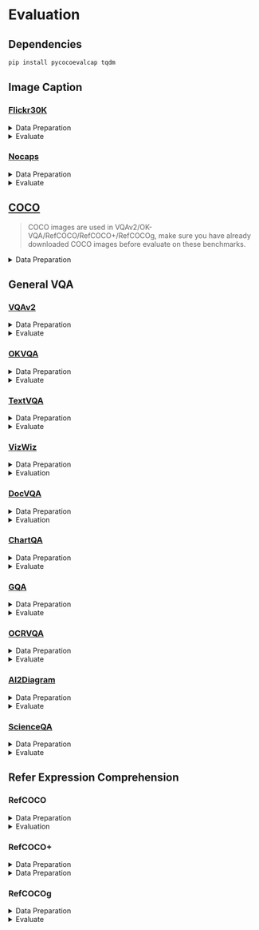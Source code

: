 # Evaluation

## Dependencies

```bash
pip install pycocoevalcap tqdm
```

## Image Caption

### [Flickr30K](https://bryanplummer.com/Flickr30kEntities/)

<details>
<summary>Data Preparation</summary>

```bash
mkdir -p data/flickr && cd data/flickr

# download images from https://bryanplummer.com/Flickr30kEntities/

# karpathy split annotations can be downloaded from https://cs.stanford.edu/people/karpathy/deepimagesent/

# download converted files
wget https://ofasys-wlcb.oss-cn-wulanchabu.aliyuncs.com/Qwen-VL/evaluation/flickr30k/flickr30k_karpathy_test.json
wget https://ofasys-wlcb.oss-cn-wulanchabu.aliyuncs.com/Qwen-VL/evaluation/flickr30k/flickr30k_karpathy_train.json

cd ../..
```

</details>

<details>
<summary>Evaluate</summary>

```bash
ds="flickr"
checkpoint=/PATH/TO/CHECKPOINT
python -m torch.distributed.launch --use-env \
    --nproc_per_node ${NPROC_PER_NODE:-8} \
    --nnodes ${WORLD_SIZE:-1} \
    --node_rank ${RANK:-0} \
    --master_addr ${MASTER_ADDR:-127.0.0.1} \
    --master_port ${MASTER_PORT:-12345} \
    evaluate_caption.py \
    --checkpoint $checkpoint \
    --dataset $ds \
    --batch-size 8 \
    --num-workers 2
```

</details>

### [Nocaps](https://nocaps.org/)

<details>
<summary>Data Preparation</summary>

```bash
mkdir -p data/nocaps && cd data/nocaps

# download images from https://nocaps.org/download

# original annotations can be downloaded from https://nocaps.s3.amazonaws.com/nocaps_val_4500_captions.json

# download converted files
wget https://ofasys-wlcb.oss-cn-wulanchabu.aliyuncs.com/Qwen-VL/evaluation/nocaps/nocaps_val.json

cd ../..
```

</details>

<details>
<summary>Evaluate</summary>

```bash
ds="nocaps"
checkpoint=/PATH/TO/CHECKPOINT
python -m torch.distributed.launch --use-env \
    --nproc_per_node ${NPROC_PER_NODE:-8} \
    --nnodes ${WORLD_SIZE:-1} \
    --node_rank ${RANK:-0} \
    --master_addr ${MASTER_ADDR:-127.0.0.1} \
    --master_port ${MASTER_PORT:-12345} \
    evaluate_caption.py \
    --checkpoint $checkpoint \
    --dataset $ds \
    --batch-size 8 \
    --num-workers 2
```

</details>

## [COCO](https://cocodataset.org/)

> COCO images are used in VQAv2/OK-VQA/RefCOCO/RefCOCO+/RefCOCOg, make sure you have already downloaded COCO images before evaluate on these benchmarks.

<details>
<summary>Data Preparation</summary>

```bash
mkdir -p data/coco && cd data/coco

# download coco2014 images
wget http://images.cocodataset.org/zips/train2014.zip && unzip train2014.zip
wget http://images.cocodataset.org/zips/val2014.zip && unzip val2014.zip
wget http://images.cocodataset.org/zips/test2015.zip && unzip test2015.zip

cd ../..
```

</details>

## General VQA

### [VQAv2](https://visualqa.org/)

<details>
<summary>Data Preparation</summary>

```bash
mkdir -p data/vqav2 && cd data/vqav2

# make sure you have downloaded COCO images

# download questions and annotations
wget https://s3.amazonaws.com/cvmlp/vqa/mscoco/vqa/v2_Annotations_Train_mscoco.zip && unzip v2_Annotations_Train_mscoco.zip
wget https://s3.amazonaws.com/cvmlp/vqa/mscoco/vqa/v2_Questions_Train_mscoco.zip && unzip v2_Questions_Train_mscoco.zip
wget https://s3.amazonaws.com/cvmlp/vqa/mscoco/vqa/v2_Annotations_Val_mscoco.zip && unzip v2_Annotations_Val_mscoco.zip
wget https://s3.amazonaws.com/cvmlp/vqa/mscoco/vqa/v2_Questions_Val_mscoco.zip && unzip v2_Questions_Val_mscoco.zip
wget https://s3.amazonaws.com/cvmlp/vqa/mscoco/vqa/v2_Questions_Test_mscoco.zip && unzip v2_Questions_Test_mscoco.zip

# download converted files
wget https://ofasys-wlcb.oss-cn-wulanchabu.aliyuncs.com/Qwen-VL/evaluation/vqav2/vqav2_train.jsonl
wget https://ofasys-wlcb.oss-cn-wulanchabu.aliyuncs.com/Qwen-VL/evaluation/vqav2/vqav2_val.jsonl
wget https://ofasys-wlcb.oss-cn-wulanchabu.aliyuncs.com/Qwen-VL/evaluation/vqav2/vqav2_testdev.jsonl
```

</details>

<details>
<summary>Evaluate</summary>

```bash
checkpoint=/PATH/TO/CHECKPOINT
for ds in "vqav2_val" "vqav2_testdev"
    python -m torch.distributed.launch --use-env \
        --nproc_per_node ${NPROC_PER_NODE:-8} \
        --nnodes ${WORLD_SIZE:-1} \
        --node_rank ${RANK:-0} \
        --master_addr ${MASTER_ADDR:-127.0.0.1} \
        --master_port ${MASTER_PORT:-12345} \
        evaluate_vqa.py \
        --checkpoint $checkpoint \
        --dataset $ds \
        --batch-size 8 \
        --num-workers 2
```

</details>

### [OKVQA](https://okvqa.allenai.org/)

<details>
<summary>Data Preparation</summary>

```bash
mkdir -p data/okvqa && cd data/okvqa

# download annotations and questions
wget https://okvqa.allenai.org/static/data/mscoco_train2014_annotations.json.zip && unzip mscoco_train2014_annotations.json.zip
wget https://okvqa.allenai.org/static/data/OpenEnded_mscoco_train2014_questions.json.zip && unzip OpenEnded_mscoco_train2014_questions.json.zip
wget https://okvqa.allenai.org/static/data/mscoco_val2014_annotations.json.zip && unzip mscoco_val2014_annotations.json.zip
wget https://okvqa.allenai.org/static/data/OpenEnded_mscoco_val2014_questions.json.zip && unzip OpenEnded_mscoco_val2014_questions.json.zip

# download converted files
wget https://ofasys-wlcb.oss-cn-wulanchabu.aliyuncs.com/Qwen-VL/evaluation/okvqa/okvqa_train.jsonl
wget https://ofasys-wlcb.oss-cn-wulanchabu.aliyuncs.com/Qwen-VL/evaluation/okvqa/okvqa_val.jsonl

cd ../..
```

</details>

<details>
<summary>Evaluate</summary>

```bash
ds="okvqa_val"
checkpoint=/PATH/TO/CHECKPOINT
python -m torch.distributed.launch --use-env \
    --nproc_per_node ${NPROC_PER_NODE:-8} \
    --nnodes ${WORLD_SIZE:-1} \
    --node_rank ${RANK:-0} \
    --master_addr ${MASTER_ADDR:-127.0.0.1} \
    --master_port ${MASTER_PORT:-12345} \
    evaluate_vqa.py \
    --checkpoint $checkpoint \
    --dataset $ds \
    --batch-size 8 \
    --num-workers 2
```

</details>

### [TextVQA](https://textvqa.org/)

<details>
<summary>Data Preparation</summary>

```bash
mkdir -p data/textvqa && cd data/textvqa

# download images
wget https://dl.fbaipublicfiles.com/textvqa/images/train_val_images.zip && unzip train_val_images.zip

# download annotations and questions
wget https://dl.fbaipublicfiles.com/textvqa/data/TextVQA_0.5.1_train.json
wget https://dl.fbaipublicfiles.com/textvqa/data/TextVQA_0.5.1_val.json

# download converted files
wget https://ofasys-wlcb.oss-cn-wulanchabu.aliyuncs.com/Qwen-VL/evaluation/textvqa/textvqa_train_annotations.json
wget https://ofasys-wlcb.oss-cn-wulanchabu.aliyuncs.com/Qwen-VL/evaluation/textvqa/textvqa_train_questions.json
wget https://ofasys-wlcb.oss-cn-wulanchabu.aliyuncs.com/Qwen-VL/evaluation/textvqa/textvqa_train.jsonl
wget https://ofasys-wlcb.oss-cn-wulanchabu.aliyuncs.com/Qwen-VL/evaluation/textvqa/textvqa_val_annotations.json
wget https://ofasys-wlcb.oss-cn-wulanchabu.aliyuncs.com/Qwen-VL/evaluation/textvqa/textvqa_val_questions.json
wget https://ofasys-wlcb.oss-cn-wulanchabu.aliyuncs.com/Qwen-VL/evaluation/textvqa/textvqa_val.jsonl

cd ../..
```
</details>

<details>
<summary>Evaluate</summary>

```bash
ds="textvqa_val"
checkpoint=/PATH/TO/CHECKPOINT
python -m torch.distributed.launch --use-env \
    --nproc_per_node ${NPROC_PER_NODE:-8} \
    --nnodes ${WORLD_SIZE:-1} \
    --node_rank ${RANK:-0} \
    --master_addr ${MASTER_ADDR:-127.0.0.1} \
    --master_port ${MASTER_PORT:-12345} \
    evaluate_vqa.py \
    --checkpoint $checkpoint \
    --dataset $ds \
    --batch-size 8 \
    --num-workers 2
```

</details>

### [VizWiz](https://vizwiz.org/tasks-and-datasets/vqa/)

<details>
<summary>Data Preparation</summary>

```bash
mkdir -p data/vizwiz && cd data/vizwiz

# download images
wget https://vizwiz.cs.colorado.edu/VizWiz_final/images/train.zip && unzip train.zip
wget https://vizwiz.cs.colorado.edu/VizWiz_final/images/val.zip && unzip val.zip
wget https://vizwiz.cs.colorado.edu/VizWiz_final/images/test.zip && unzip test.zip

# download annotations
wget https://vizwiz.cs.colorado.edu/VizWiz_final/vqa_data/Annotations.zip && unzip Annotations.zip

# download converted files
# train
wget https://ofasys-wlcb.oss-cn-wulanchabu.aliyuncs.com/Qwen-VL/evaluation/vizwiz/vizwiz_train_annotations.json
wget https://ofasys-wlcb.oss-cn-wulanchabu.aliyuncs.com/Qwen-VL/evaluation/vizwiz/vizwiz_train_questions.json
wget https://ofasys-wlcb.oss-cn-wulanchabu.aliyuncs.com/Qwen-VL/evaluation/vizwiz/vizwiz_train.jsonl
# val
wget https://ofasys-wlcb.oss-cn-wulanchabu.aliyuncs.com/Qwen-VL/evaluation/vizwiz/vizwiz_val_annotations.json
wget https://ofasys-wlcb.oss-cn-wulanchabu.aliyuncs.com/Qwen-VL/evaluation/vizwiz/vizwiz_val_questions.json
wget https://ofasys-wlcb.oss-cn-wulanchabu.aliyuncs.com/Qwen-VL/evaluation/vizwiz/vizwiz_val.jsonl
# test
wget https://ofasys-wlcb.oss-cn-wulanchabu.aliyuncs.com/Qwen-VL/evaluation/vizwiz/vizwiz_test.jsonl
cd ../..
```

</details>

<details>
<summary>Evaluation</summary>

```bash
# evaluate vqa score on vizwiz val split
ds="vizwiz_val"
checkpoint=/PATH/TO/CHECKPOINT
python -m torch.distributed.launch --use-env \
    --nproc_per_node ${NPROC_PER_NODE:-8} \
    --nnodes ${WORLD_SIZE:-1} \
    --node_rank ${RANK:-0} \
    --master_addr ${MASTER_ADDR:-127.0.0.1} \
    --master_port ${MASTER_PORT:-12345} \
    evaluate_vqa.py \
    --checkpoint $checkpoint \
    --dataset $ds \
    --batch-size 8 \
    --num-workers 2

```

</details>

### [DocVQA](https://www.docvqa.org/datasets)

<details>
<summary>Data Preparation</summary>

```bash
mkdir -p data/docvqa && cd data/docvqa

# download images and annotations from https://www.docvqa.org/datasets

# download converted files
# train
wget https://ofasys-wlcb.oss-cn-wulanchabu.aliyuncs.com/Qwen-VL/evaluation/docvqa/train.jsonl
# val
wget https://ofasys-wlcb.oss-cn-wulanchabu.aliyuncs.com/Qwen-VL/evaluation/docvqa/val.jsonl
# test
wget https://ofasys-wlcb.oss-cn-wulanchabu.aliyuncs.com/Qwen-VL/evaluation/docvqa/test.jsonl
cd ../..
```

</details>

<details>
<summary>Evaluation</summary>

```bash
# evaluate vqa score on docvqa val split
ds="docvqa_val"
checkpoint=/PATH/TO/CHECKPOINT
python -m torch.distributed.launch --use-env \
    --nproc_per_node ${NPROC_PER_NODE:-8} \
    --nnodes ${WORLD_SIZE:-1} \
    --node_rank ${RANK:-0} \
    --master_addr ${MASTER_ADDR:-127.0.0.1} \
    --master_port ${MASTER_PORT:-12345} \
    evaluate_vqa.py \
    --checkpoint $checkpoint \
    --dataset $ds \
    --batch-size 8 \
    --num-workers 2
```

</details>

### [ChartQA](https://aclanthology.org/2022.findings-acl.177/)

<details>
<summary>Data Preparation</summary>

```bash
mkdir -p data/chartqa && cd data/chartqa

# download images from https://drive.google.com/file/d/1Lm_w6zeET1Hyl_9ks6w5nEsgpoyPHalV/view

# download converted files
wget https://ofasys-wlcb.oss-cn-wulanchabu.aliyuncs.com/Qwen-VL/evaluation/chartqa/train_human.jsonl
wget https://ofasys-wlcb.oss-cn-wulanchabu.aliyuncs.com/Qwen-VL/evaluation/chartqa/train_augmented.jsonl
wget https://ofasys-wlcb.oss-cn-wulanchabu.aliyuncs.com/Qwen-VL/evaluation/chartqa/test_human.jsonl
wget https://ofasys-wlcb.oss-cn-wulanchabu.aliyuncs.com/Qwen-VL/evaluation/chartqa/test_augmented.jsonl

cd ../..
```

</details>

<details>
<summary>Evaluate</summary>

```bash
checkpoint=/PATH/TO/CHECKPOINT
for ds in "chartqa_test_human" "chartqa_test_augmented"
    python -m torch.distributed.launch --use-env \
        --nproc_per_node ${NPROC_PER_NODE:-8} \
        --nnodes ${WORLD_SIZE:-1} \
        --node_rank ${RANK:-0} \
        --master_addr ${MASTER_ADDR:-127.0.0.1} \
        --master_port ${MASTER_PORT:-12345} \
        evaluate_vqa.py \
        --checkpoint $checkpoint \
        --dataset $ds \
        --batch-size 8 \
        --num-workers 2
```

</details>

### [GQA](https://cs.stanford.edu/people/dorarad/gqa/about.html)

<details>
<summary>Data Preparation</summary>

```bash
mkdir -p data/gqa && cd data/gqa

# download images
wget https://downloads.cs.stanford.edu/nlp/data/gqa/images.zip
unzip images.zip

# download converted files
https://ofasys-wlcb.oss-cn-wulanchabu.aliyuncs.com/Qwen-VL/evaluation/gqa/test_balanced.jsonl
wget https://ofasys-wlcb.oss-cn-wulanchabu.aliyuncs.com/Qwen-VL/evaluation/gqa/train_balanced.jsonl

cd ../..
```
</details>

<details>
<summary>Evaluate</summary>

```bash
checkpoint=/PATH/TO/CHECKPOINT
ds="gqa_testdev"
python -m torch.distributed.launch --use-env \
    --nproc_per_node ${NPROC_PER_NODE:-8} \
    --nnodes ${WORLD_SIZE:-1} \
    --node_rank ${RANK:-0} \
    --master_addr ${MASTER_ADDR:-127.0.0.1} \
    --master_port ${MASTER_PORT:-12345} \
    evaluate_vqa.py \
    --checkpoint $checkpoint \
    --dataset $ds \
    --batch-size 8 \
    --num-workers 2
```

</details>

### [OCRVQA](https://ocr-vqa.github.io/)

<details>
<summary>Data Preparation</summary>

```bash
mkdir -p data/ocrvqa && cd data/ocrvqa

# download images by following instructions at https://ocr-vqa.github.io/kvqa_ProjectFiles/README.txt

# download converted files
wget https://ofasys-wlcb.oss-cn-wulanchabu.aliyuncs.com/Qwen-VL/evaluation/ocrvqa/ocrvqa_train.jsonl
wget https://ofasys-wlcb.oss-cn-wulanchabu.aliyuncs.com/Qwen-VL/evaluation/ocrvqa/ocrvqa_val.jsonl
wget https://ofasys-wlcb.oss-cn-wulanchabu.aliyuncs.com/Qwen-VL/evaluation/ocrvqa/ocrvqa_test.jsonl

cd ../..
```
</details>

<details>
<summary>Evaluate</summary>

```bash
checkpoint=/PATH/TO/CHECKPOINT
ds="ocrvqa_test"
python -m torch.distributed.launch --use-env \
    --nproc_per_node ${NPROC_PER_NODE:-8} \
    --nnodes ${WORLD_SIZE:-1} \
    --node_rank ${RANK:-0} \
    --master_addr ${MASTER_ADDR:-127.0.0.1} \
    --master_port ${MASTER_PORT:-12345} \
    evaluate_vqa.py \
    --checkpoint $checkpoint \
    --dataset $ds \
    --batch-size 8 \
    --num-workers 2
```
</details>

### [AI2Diagram](https://allenai.org/data/diagrams)

<details>
<summary>Data Preparation</summary>

```bash
mkdir -p data/ai2diagram && cd data/ai2diagram

# download images
wget https://ai2-public-datasets.s3.amazonaws.com/diagrams/ai2d-all.zip

# download converted files
wget https://ofasys-wlcb.oss-cn-wulanchabu.aliyuncs.com/Qwen-VL/evaluation/ai2diagram/train.jsonl
wget https://ofasys-wlcb.oss-cn-wulanchabu.aliyuncs.com/Qwen-VL/evaluation/ai2diagram/test.jsonl

cd ../..
```
</details>

<details>
<summary>Evaluate</summary>

```bash
checkpoint=/PATH/TO/CHECKPOINT
ds="ai2diagram_test"
python -m torch.distributed.launch --use-env \
    --nproc_per_node ${NPROC_PER_NODE:-8} \
    --nnodes ${WORLD_SIZE:-1} \
    --node_rank ${RANK:-0} \
    --master_addr ${MASTER_ADDR:-127.0.0.1} \
    --master_port ${MASTER_PORT:-12345} \
    evaluate_vqa.py \
    --checkpoint $checkpoint \
    --dataset $ds \
    --batch-size 8 \
    --num-workers 2
```
</details>

### [ScienceQA](https://github.com/lupantech/ScienceQA)

<details>
<summary>Data Preparation</summary>

```bash
mkdir -p data/scienceqa/images && cd data/scienceqa/images

# download images
wget https://scienceqa.s3.us-west-1.amazonaws.com/images/test.zip && unzip test.zip

cd ..

# download original questions
wget https://github.com/lupantech/ScienceQA/blob/main/data/scienceqa/problems.json

# download converted files
wget https://ofasys-wlcb.oss-cn-wulanchabu.aliyuncs.com/Qwen-VL/evaluation/scienceqa/scienceqa_test_img.jsonl

cd ../..
```

</details>

<details>
<summary>Evaluate</summary>

```bash
ds="scienceqa_test_img"
checkpoint=/PATH/TO/CHECKPOINT
python -m torch.distributed.launch --use-env \
    --nproc_per_node ${NPROC_PER_NODE:-8} \
    --nnodes ${WORLD_SIZE:-1} \
    --node_rank ${RANK:-0} \
    --master_addr ${MASTER_ADDR:-127.0.0.1} \
    --master_port ${MASTER_PORT:-12345} \
    evaluate_multiple_choice.py \
    --checkpoint $checkpoint \
    --dataset $ds \
    --batch-size 8 \
    --num-workers 2
```

</details>

## Refer Expression Comprehension

### RefCOCO

<details>
<summary>Data Preparation</summary>

```bash
mkdir -p data/refcoco && cd data/refcoco

# download converted files
wget https://ofasys-wlcb.oss-cn-wulanchabu.aliyuncs.com/Qwen-VL/evaluation/refcoco/refcoco_val.jsonl
wget https://ofasys-wlcb.oss-cn-wulanchabu.aliyuncs.com/Qwen-VL/evaluation/refcoco/refcoco_testA.jsonl
wget https://ofasys-wlcb.oss-cn-wulanchabu.aliyuncs.com/Qwen-VL/evaluation/refcoco/refcoco_testB.jsonl

cd ../..
```
</details>

<details>
<summary>Evaluation</summary>

```bash
checkpoint=/PATH/TO/CHECKPOINT
for ds in "refcoco_val" "refcoco_testA" "refcoco_testB"
    python -m torch.distributed.launch --use-env \
        --nproc_per_node ${NPROC_PER_NODE:-8} \
        --nnodes ${WORLD_SIZE:-1} \
        --node_rank ${RANK:-0} \
        --master_addr ${MASTER_ADDR:-127.0.0.1} \
        --master_port ${MASTER_PORT:-12345} \
        evaluate_grounding.py \
        --checkpoint $checkpoint \
        --dataset $ds \
        --batch-size 8 \
        --num-workers 2
```

</details>

### RefCOCO+

<details>
<summary>Data Preparation</summary>

```bash
mkdir -p data/refcoco+ && cd data/refcoco+

# download converted files
wget https://ofasys-wlcb.oss-cn-wulanchabu.aliyuncs.com/Qwen-VL/evaluation/refcoco%2B/refcoco%2B_val.jsonl
wget https://ofasys-wlcb.oss-cn-wulanchabu.aliyuncs.com/Qwen-VL/evaluation/refcoco%2B/refcoco%2B_testA.jsonl
wget https://ofasys-wlcb.oss-cn-wulanchabu.aliyuncs.com/Qwen-VL/evaluation/refcoco%2B/refcoco%2B_testB.jsonl

cd ../..
```
</details>

<details>
<summary>Data Preparation</summary>

```bash
checkpoint=/PATH/TO/CHECKPOINT
for ds in "refcoco+_val" "refcoco+_testA" "refcoco+_testB"
    python -m torch.distributed.launch --use-env \
        --nproc_per_node ${NPROC_PER_NODE:-8} \
        --nnodes ${WORLD_SIZE:-1} \
        --node_rank ${RANK:-0} \
        --master_addr ${MASTER_ADDR:-127.0.0.1} \
        --master_port ${MASTER_PORT:-12345} \
        evaluate_grounding.py \
        --checkpoint $checkpoint \
        --dataset $ds \
        --batch-size 8 \
        --num-workers 2
```

</details>

### RefCOCOg

<details>
<summary>Data Preparation</summary>

```bash
mkdir -p data/refcocog && data/refcocog

# download converted files
wget https://ofasys-wlcb.oss-cn-wulanchabu.aliyuncs.com/Qwen-VL/evaluation/refcocog/refcocog_val.jsonl
wget https://ofasys-wlcb.oss-cn-wulanchabu.aliyuncs.com/Qwen-VL/evaluation/refcocog/refcocog_test.jsonl

cd ../..
```

</details>

<details>
<summary>Evaluate</summary>

```bash
checkpoint=/PATH/TO/CHECKPOINT
for ds in "refcocog_val" "refcocog_test"
    python -m torch.distributed.launch --use-env \
        --nproc_per_node ${NPROC_PER_NODE:-8} \
        --nnodes ${WORLD_SIZE:-1} \
        --node_rank ${RANK:-0} \
        --master_addr ${MASTER_ADDR:-127.0.0.1} \
        --master_port ${MASTER_PORT:-12345} \
        evaluate_grounding.py \
        --checkpoint $checkpoint \
        --dataset $ds \
        --batch-size 8 \
        --num-workers 2
```
</details>
